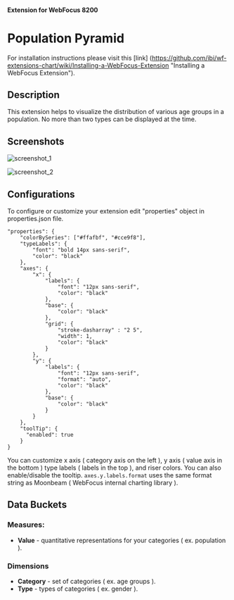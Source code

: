 #### Extension for WebFocus 8200

# Population Pyramid

For installation instructions please visit this [link] (https://github.com/ibi/wf-extensions-chart/wiki/Installing-a-WebFocus-Extension "Installing a WebFocus Extension").

## Description

This extension helps to visualize the distribution of various age groups in a population. No more than two types can be displayed at the time.

## Screenshots

![screenshot_1](https://github.com/ibi/wf-extensions-chart/blob/master/com.ibi.population/screenshots/1.png)

![screenshot_2](https://github.com/ibi/wf-extensions-chart/blob/master/com.ibi.population/screenshots/2.png)

## Configurations

To configure or customize your extension edit "properties" object in properties.json file.
	
	"properties": {
		"colorBySeries": ["#ffafbf", "#cce9f8"],
        "typeLabels": {
            "font": "bold 14px sans-serif",
            "color": "black"
        },
        "axes": {
            "x": {
                "labels": {
                    "font": "12px sans-serif",
                    "color": "black"
                },
                "base": {
                	"color": "black"
                },
                "grid": {
                	"stroke-dasharray" : "2 5",
                	"width": 1,
                	"color": "black"
                }
            },
            "y": {
                "labels": {
                    "font": "12px sans-serif",
                    "format": "auto",
                    "color": "black"
                },
                "base": {
                	"color": "black"
                }
            }
        },
	    "toolTip": {
	      "enabled": true
	    }
	}
	
You can customize x axis ( category axis on the left ), y axis ( value axis in the bottom ) type labels ( labels in the top ), and riser colors. You can also enable/disable the tooltip. `axes.y.labels.format` uses the same format string as Moonbeam ( WebFocus internal charting library ).
## Data Buckets

### Measures:
* **Value** - quantitative representations for your categories ( ex. population ).

### Dimensions
* **Category** - set of categories ( ex. age groups ).
* **Type** - types of categories ( ex. gender ).

